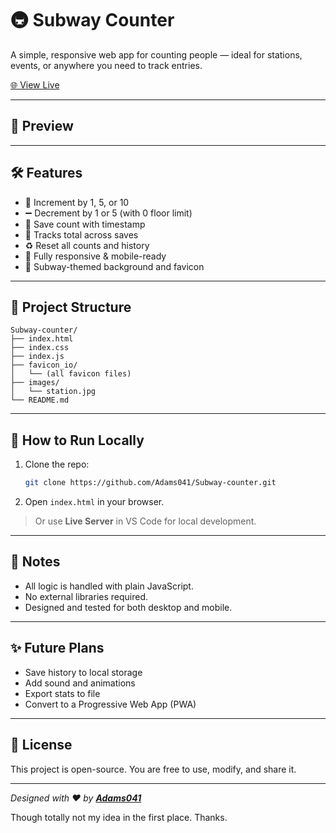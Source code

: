 # 🚇 Subway Counter

A simple, responsive web app for counting people — ideal for stations, events, or anywhere you need to track entries.

[🌐 View Live](https://adams041.github.io/Subway-counter/)

---

## 📸 Preview

---

## 🛠 Features

* 🔢 Increment by 1, 5, or 10
* ➖ Decrement by 1 or 5 (with 0 floor limit)
* 📏 Save count with timestamp
* 🫮 Tracks total across saves
* ♻️ Reset all counts and history
* 📱 Fully responsive & mobile-ready
* 🎨 Subway-themed background and favicon

---

## 📂 Project Structure

```
Subway-counter/
├── index.html
├── index.css
├── index.js
├── favicon_io/
│   └── (all favicon files)
├── images/
│   └── station.jpg
└── README.md
```

---

## 🚀 How to Run Locally

1. Clone the repo:

   ```bash
   git clone https://github.com/Adams041/Subway-counter.git
   ```

2. Open `index.html` in your browser.

> Or use **Live Server** in VS Code for local development.

---

## 📌 Notes

* All logic is handled with plain JavaScript.
* No external libraries required.
* Designed and tested for both desktop and mobile.

---

## ✨ Future Plans

* Save history to local storage
* Add sound and animations
* Export stats to file
* Convert to a Progressive Web App (PWA)

---

## 📄 License

This project is open-source. You are free to use, modify, and share it.

---

*Designed with ❤️ by **[Adams041](https://github.com/Adams041)***

Though totally not my idea in the first place. Thanks.

